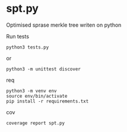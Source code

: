 # spt.py

Optimised sprase merkle tree writen on python

Run tests

```
python3 tests.py
```

or

```
python3 -m unittest discover
```

req

```
python3 -m venv env
source env/bin/activate
pip install -r requirements.txt
```

cov

```
coverage report spt.py 
```